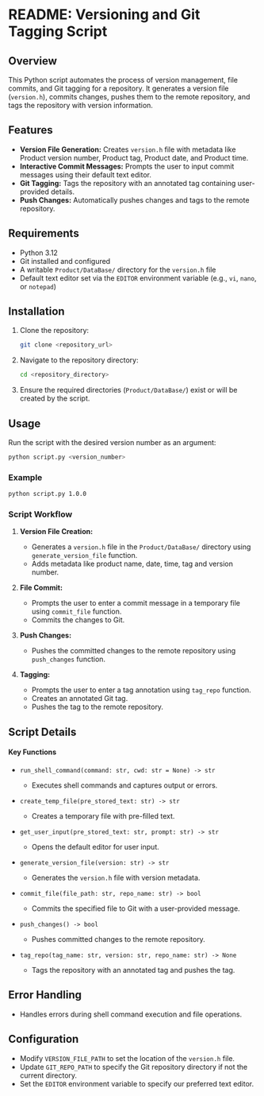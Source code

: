 
# README: Versioning and Git Tagging Script

## Overview
This Python script automates the process of version management, file commits, and Git tagging for a repository. It generates a version file (`version.h`), commits changes, pushes them to the remote repository, and tags the repository with version information.

## Features
- **Version File Generation:** Creates `version.h` file with metadata like Product version number, Product tag, Product date, and Product time.
- **Interactive Commit Messages:** Prompts the user to input commit messages using their default text editor.
- **Git Tagging:** Tags the repository with an annotated tag containing user-provided details.
- **Push Changes:** Automatically pushes changes and tags to the remote repository.

## Requirements
- Python 3.12
- Git installed and configured
- A writable `Product/DataBase/` directory for the `version.h` file
- Default text editor set via the `EDITOR` environment variable (e.g., `vi`, `nano`, or `notepad`)

## Installation
1. Clone the repository:
   ```bash
   git clone <repository_url>
   ```
2. Navigate to the repository directory:
   ```bash
   cd <repository_directory>
   ```
3. Ensure the required directories (`Product/DataBase/`) exist or will be created by the script.

## Usage
Run the script with the desired version number as an argument:
```bash
python script.py <version_number>
```

### Example
```bash
python script.py 1.0.0
```

### Script Workflow
1. **Version File Creation:**
   - Generates a `version.h` file in the `Product/DataBase/` directory using     `generate_version_file` function.
   - Adds metadata like product name, date, time, tag and version number.

2. **File Commit:**
   - Prompts the user to enter a commit message in a temporary file using `commit_file` function. 
   - Commits the changes to Git.

3. **Push Changes:**
   - Pushes the committed changes to the remote repository using `push_changes` function.

4. **Tagging:**
   - Prompts the user to enter a tag annotation using `tag_repo` function.
   - Creates an annotated Git tag.
   - Pushes the tag to the remote repository.

## Script Details
#### Key Functions
- `run_shell_command(command: str, cwd: str = None) -> str`
  - Executes shell commands and captures output or errors.

- `create_temp_file(pre_stored_text: str) -> str`
  - Creates a temporary file with pre-filled text.

- `get_user_input(pre_stored_text: str, prompt: str) -> str`
  - Opens the default editor for user input.

- `generate_version_file(version: str) -> str`
  - Generates the `version.h` file with version metadata.

- `commit_file(file_path: str, repo_name: str) -> bool`
  - Commits the specified file to Git with a user-provided message.

- `push_changes() -> bool`
  - Pushes committed changes to the remote repository.

- `tag_repo(tag_name: str, version: str, repo_name: str) -> None`
  - Tags the repository with an annotated tag and pushes the tag.

## Error Handling
- Handles errors during shell command execution and file operations.

## Configuration
- Modify `VERSION_FILE_PATH` to set the location of the `version.h` file.
- Update `GIT_REPO_PATH` to specify the Git repository directory if not the current directory.
- Set the `EDITOR` environment variable to specify our preferred text editor.

